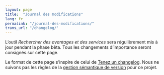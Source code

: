 ```yaml
---
layout: page
title:  "Journal des modifications"
lang: fr
permalink: "/journal-des-modifications/"
trans_url: "/changelog/"
---
```


L’outil _Rechercher des avantages et des services_ sera régulièrement mis à jour pendant la phase bêta. Tous les changements d’importance seront consignés sur cette page.

Le format de cette page s’inspire de celui de [Tenez un changelog](https://keepachangelog.com/fr/1.0.0/). Nous ne suivons pas les règles de la [gestion sémantique de version](https://semver.org/lang/fr/) pour ce projet.
